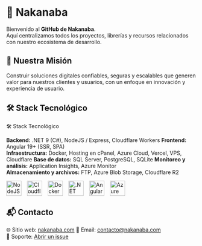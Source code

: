 # 🌸 Nakanaba

Bienvenido al **GitHub de Nakanaba**.  
Aquí centralizamos todos los proyectos, librerías y recursos relacionados con nuestro ecosistema de desarrollo.

## 🚀 Nuestra Misión

Construir soluciones digitales confiables, seguras y escalables que generen valor para nuestros clientes y usuarios, con un enfoque en innovación y experiencia de usuario.

## 🛠️ Stack Tecnológico

🛠️ Stack Tecnológico

**Backend:** .NET 9 (C#), NodeJS / Express, Cloudflare Workers
**Frontend:** Angular 19+ (SSR, SPA)  
**Infraestructura:** Docker, Hosting en cPanel, Azure Cloud, Vercel, VPS, Cloudflare
**Base de datos:** SQL Server, PostgreSQL, SQLite
**Monitoreo y análisis:** Application Insights, Azure Monitor  
**Almacenamiento y archivos:** FTP, Azure Blob Storage, Cloudflare R2

<div style="display: flex; flex-wrap: wrap; align-items: center; gap: 15px; margin-bottom: 10px;">
  <img src="https://cdn.jsdelivr.net/gh/devicons/devicon/icons/nodejs/nodejs-original.svg" width="40" title="NodeJS" />
  <img src="https://cdn.jsdelivr.net/gh/devicons/devicon/icons/cloudflare/cloudflare-original.svg" width="40" title="Cloudflare" />
  <img src="https://cdn.jsdelivr.net/gh/devicons/devicon/icons/docker/docker-original.svg" width="40" title="Docker" />
    <img src="https://cdn.jsdelivr.net/gh/devicons/devicon/icons/dotnetcore/dotnetcore-original.svg" width="40" title=".NET" />
  <img src="https://cdn.jsdelivr.net/gh/devicons/devicon/icons/angularjs/angularjs-original.svg" width="40" title="Angular" />
  <img src="https://cdn.jsdelivr.net/gh/devicons/devicon/icons/azure/azure-original.svg" width="40" title="Azure" />
</div>

## 📬 Contacto

🌐 Sitio web: [nakanaba.com](https://nakanaba.com)
📧 Email: contacto@nakanaba.com  
💬 Soporte: [Abrir un issue](https://github.com/Nakanaba)
